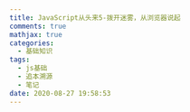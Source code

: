 ```yaml
---
title: JavaScript从头来5-拨开迷雾，从浏览器说起
comments: true
mathjax: true
categories:
  - 基础知识
tags:
  - js基础
  - 追本溯源
  - 笔记
date: 2020-08-27 19:58:53
---
```

